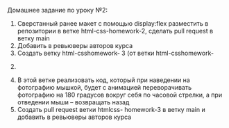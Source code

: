 Домашнее задание по уроку №2:
1. Сверстанный ранее макет с
помощью display:flex
разместить в репозитории в
ветке html-css-homework-2,
сделать pull request в ветку main
2. Добавить в ревьюверы авторов
курса
3. Создать ветку html-csshomework-
3 (от ветки html-csshomework-
2)
4. В этой ветке реализовать код,
который при наведении на
фотографию мышкой, будет с
анимацией переворачивать
фотографию на 180 градусов
вокруг себя по часовой стрелки,
а при отведении мыши –
возвращать назад
5. Создать pull request ветки htmlcss-
homework-3 в ветку main и
добавить в ревьюверы авторов
курса